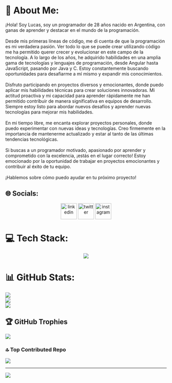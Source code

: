 # 💫 About Me:
¡Hola! Soy Lucas, soy un programador de 28 años nacido en Argentina, con ganas de aprender y destacar en el mundo de la programación.<br><br>Desde mis primeras líneas de código, me di cuenta de que la programación es mi verdadera pasión. Ver todo lo que se puede crear utilizando código me ha permitido querer crecer y evolucionar en este campo de la tecnología. A lo largo de los años, he adquirido habilidades en una amplia gama de tecnologías y lenguajes de programación, desde Angular hasta JavaScript, pasando por Java y C. Estoy constantemente buscando oportunidades para desafiarme a mí mismo y expandir mis conocimientos.<br><br>Disfruto participando en proyectos diversos y emocionantes, donde puedo aplicar mis habilidades técnicas para crear soluciones innovadoras. Mi actitud proactiva y mi capacidad para aprender rápidamente me han permitido contribuir de manera significativa en equipos de desarrollo. Siempre estoy listo para abordar nuevos desafíos y aprender nuevas tecnologías para mejorar mis habilidades.<br><br>En mi tiempo libre, me encanta explorar proyectos personales, donde puedo experimentar con nuevas ideas y tecnologías. Creo firmemente en la importancia de mantenerme actualizado y estar al tanto de las últimas tendencias tecnológicas.<br><br>Si buscas a un programador motivado, apasionado por aprender y comprometido con la excelencia, ¡estás en el lugar correcto! Estoy emocionado por la oportunidad de trabajar en proyectos emocionantes y contribuir al éxito de tu equipo.<br><br>¡Hablemos sobre cómo puedo ayudar en tu próximo proyecto!


## 🌐 Socials:
<!--icons and links-->
<p align="center">
<a href="https://linkedin.com/in/lucasgrodriguez" target="_blank"><img align="center" src="https://user-images.githubusercontent.com/88904952/234979284-68c11d7f-1acc-4f0c-ac78-044e1037d7b0.png" alt="linkedin" height="50" width="50" /></a>
<a href="https://twitter.com/lucas29951" target="_blank"><img align="center" src="https://user-images.githubusercontent.com/88904952/234980676-61bfb021-ecc8-48f7-88e6-34c1b06c4a58.png" alt="twitter" height="50" width="50" /></a> 
<a href="https://instagram.com/lucas29951" target="_blank"><img align="center" src="https://user-images.githubusercontent.com/88904952/234981169-2dd1e58f-4b7e-468c-8213-034ba62156c3.png" alt="instagram" height="50" width="50" /></a>
</p>

# 💻 Tech Stack:
<!--tech stack icons-->
<p align="center">
  <a href="https://skillicons.dev">
    <img src="https://skillicons.dev/icons?i=git,bootstrap,c,css,discord,docker,express,firebase,github,html,java,js,mysql,nodejs,postman,ts,vscode,angular,heroku,php,spring&perline=14" />
  </a>
</p>

# 📊 GitHub Stats:
![](https://github-readme-stats.vercel.app/api?username=lucas29951&theme=dark&hide_border=false&include_all_commits=true&count_private=true)<br/>
![](https://github-readme-streak-stats.herokuapp.com/?user=lucas29951&theme=dark&hide_border=false)<br/>
![](https://github-readme-stats.vercel.app/api/top-langs/?username=lucas29951&theme=dark&hide_border=false&include_all_commits=true&count_private=true&layout=compact)

## 🏆 GitHub Trophies
![](https://github-profile-trophy.vercel.app/?username=lucas29951&theme=darkhub&no-frame=false&no-bg=false&margin-w=4)

### 🔝 Top Contributed Repo
![](https://github-contributor-stats.vercel.app/api?username=lucas29951&limit=5&theme=dark&combine_all_yearly_contributions=true)

---
[![](https://visitcount.itsvg.in/api?id=lucas29951&icon=5&color=9)](https://visitcount.itsvg.in)

<!-- Proudly created with GPRM ( https://gprm.itsvg.in ) -->
